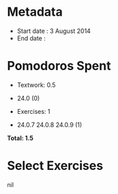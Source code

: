 Metadata
=========

- Start date : 3 August 2014
- End date : 

Pomodoros Spent
===============

- Textwork: 0.5
- 24.0 (0)

- Exercises: 1
- 24.0.7 24.0.8 24.0.9 (1)

**Total: 1.5**

Select Exercises
================
nil